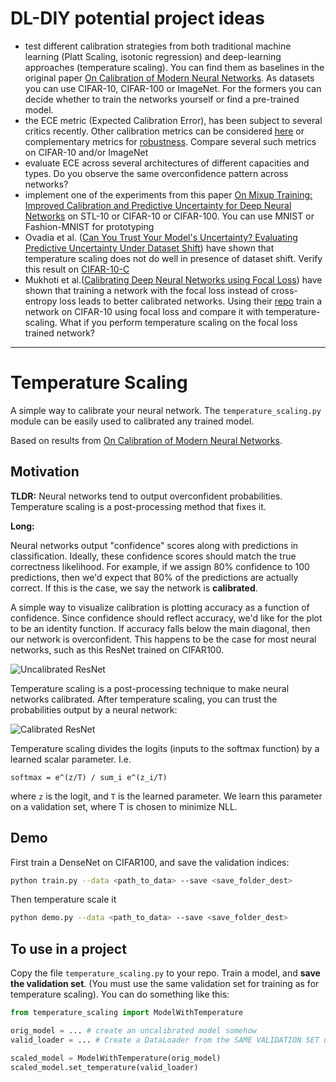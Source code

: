 # DL-DIY potential project ideas
- test different calibration strategies from both traditional machine learning (Platt Scaling, isotonic regression) and deep-learning approaches (temperature scaling). You can find them as baselines in the original paper [On Calibration of Modern Neural Networks](https://arxiv.org/abs/1706.04599). As datasets you can use CIFAR-10, CIFAR-100 or ImageNet. For the formers you can decide whether to train the networks yourself or find a pre-trained model.
- the ECE metric (Expected Calibration Error), has been subject to several critics recently. Other calibration metrics can be considered [here](https://github.com/uu-sml/calibration) or complementary metrics for [robustness](https://github.com/google-research/robustness_metrics). Compare several such metrics on CIFAR-10 and/or ImageNet
- evaluate ECE across several architectures of different capacities and types. Do you observe the same overconfidence pattern across networks?
- implement one of the experiments from this paper [On Mixup Training: Improved Calibration and Predictive Uncertainty for Deep Neural Networks](https://arxiv.org/abs/1905.11001) on STL-10 or CIFAR-10 or CIFAR-100. You can use MNIST or Fashion-MNIST for prototyping
- Ovadia et al. ([Can You Trust Your Model's Uncertainty? Evaluating Predictive Uncertainty Under Dataset Shift](https://arxiv.org/abs/1906.02530)) have shown that temperature scaling does not do well in presence of dataset shift. Verify this result on [CIFAR-10-C](https://github.com/hendrycks/outlier-exposure)
- Mukhoti et al.([Calibrating Deep Neural Networks using Focal Loss](https://arxiv.org/abs/2002.09437)) have shown that training a network with the focal loss instead of cross-entropy loss leads to better calibrated networks. Using their [repo](https://github.com/torrvision/focal_calibration) train a network on CIFAR-10 using focal loss and compare it with temperature-scaling. What if you perform temperature scaling on the focal loss trained network?

---------------------

# Temperature Scaling
A simple way to calibrate your neural network.
The `temperature_scaling.py` module can be easily used to calibrated any trained model.

Based on results from [On Calibration of Modern Neural Networks](https://arxiv.org/abs/1706.04599).

## Motivation

**TLDR:** Neural networks tend to output overconfident probabilities.
Temperature scaling is a post-processing method that fixes it.

**Long:**

Neural networks output "confidence" scores along with predictions in classification.
Ideally, these confidence scores should match the true correctness likelihood.
For example, if we assign 80% confidence to 100 predictions, then we'd expect that 80% of
the predictions are actually correct. If this is the case, we say the network is **calibrated**.

A simple way to visualize calibration is plotting accuracy as a function of confidence.
Since confidence should reflect accuracy, we'd like for the plot to be an identity function.
If accuracy falls below the main diagonal, then our network is overconfident.
This happens to be the case for most neural networks, such as this ResNet trained on CIFAR100.

![Uncalibrated ResNet](https://user-images.githubusercontent.com/824157/28974416-51ba7be4-7904-11e7-89ff-3c9b0ec4b607.png)

Temperature scaling is a post-processing technique to make neural networks calibrated.
After temperature scaling, you can trust the probabilities output by a neural network:

![Calibrated ResNet](https://user-images.githubusercontent.com/824157/28974415-51ae78a8-7904-11e7-9b33-8fbe1f7c0a53.png)

Temperature scaling divides the logits (inputs to the softmax function) by a learned scalar parameter. I.e.
```
softmax = e^(z/T) / sum_i e^(z_i/T)
```
where `z` is the logit, and `T` is the learned parameter.
We learn this parameter on a validation set, where T is chosen to minimize NLL.


## Demo

First train a DenseNet on CIFAR100, and save the validation indices:
```sh
python train.py --data <path_to_data> --save <save_folder_dest>
```

Then temperature scale it
```sh
python demo.py --data <path_to_data> --save <save_folder_dest>
```


## To use in a project

Copy the file `temperature_scaling.py` to your repo.
Train a model, and **save the validation set**.
(You must use the same validation set for training as for temperature scaling).
You can do something like this:

```python
from temperature_scaling import ModelWithTemperature

orig_model = ... # create an uncalibrated model somehow
valid_loader = ... # Create a DataLoader from the SAME VALIDATION SET used to train orig_model

scaled_model = ModelWithTemperature(orig_model)
scaled_model.set_temperature(valid_loader)
```
